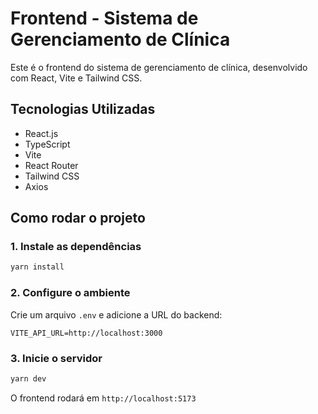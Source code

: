 # Frontend - Sistema de Gerenciamento de Clínica

Este é o frontend do sistema de gerenciamento de clínica, desenvolvido com React, Vite e Tailwind CSS.

## Tecnologias Utilizadas
- React.js
- TypeScript
- Vite
- React Router
- Tailwind CSS
- Axios

## Como rodar o projeto

### 1. Instale as dependências
```sh
yarn install
```

### 2. Configure o ambiente
Crie um arquivo ```.env``` e adicione a URL do backend:
```env
VITE_API_URL=http://localhost:3000
```
### 3. Inicie o servidor
```sh
yarn dev
```

O frontend rodará em ```http://localhost:5173```

